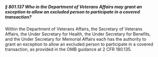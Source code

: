 ##### § 801.137 Who in the Department of Veterans Affairs may grant an exception to allow an excluded person to participate in a covered transaction? #####

Within the Department of Veterans Affairs, the Secretary of Veterans Affairs, the Under Secretary for Health, the Under Secretary for Benefits, and the Under Secretary for Memorial Affairs each has the authority to grant an exception to allow an excluded person to participate in a covered transaction, as provided in the OMB guidance at 2 CFR 180.135.